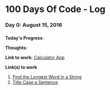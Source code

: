 # 100 Days Of Code - Log

### Day 0: August 15, 2016
##### 

**Today's Progress**: 

**Thoughts:** 

**Link to work:** [Calculator App](http://www.example.com)


**Link(s) to work**
1. [Find the Longest Word in a String](https://www.freecodecamp.com/challenges/find-the-longest-word-in-a-string)
2. [Title Case a Sentence](https://www.freecodecamp.com/challenges/title-case-a-sentence)
